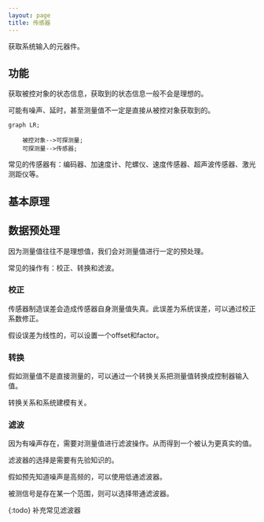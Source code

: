 ```yaml
---
layout: page
title: 传感器
---
```


获取系统输入的元器件。

## 功能

获取被控对象的状态信息，获取到的状态信息一般不会是理想的。

可能有噪声、延时，甚至测量值不一定是直接从被控对象获取到的。

```mermaid
graph LR;

    被控对象-->可探测量;
    可探测量-->传感器;

```

常见的传感器有：编码器、加速度计、陀螺仪、速度传感器、超声波传感器、激光测距仪等。

## 基本原理


## 数据预处理


因为测量值往往不是理想值，我们会对测量值进行一定的预处理。

常见的操作有：校正、转换和滤波。

### 校正


传感器制造误差会造成传感器自身测量值失真。此误差为系统误差，可以通过校正系数修正。

假设误差为线性的，可以设置一个offset和factor。

### 转换

假如测量值不是直接测量的，可以通过一个转换关系把测量值转换成控制器输入值。

转换关系和系统建模有关。

### 滤波

因为有噪声存在，需要对测量值进行滤波操作。从而得到一个被认为更真实的值。

滤波器的选择是需要有先验知识的。

假如预先知道噪声是高频的，可以使用低通滤波器。

被测信号是存在某一个范围，则可以选择带通滤波器。

{:todo}
补充常见滤波器

